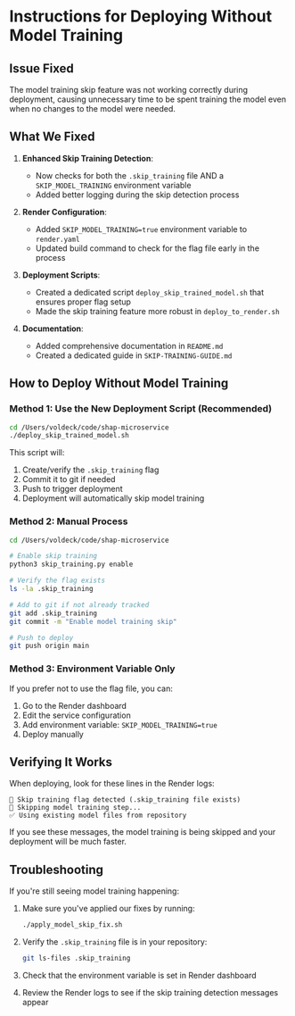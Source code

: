 # Instructions for Deploying Without Model Training

## Issue Fixed

The model training skip feature was not working correctly during deployment, causing unnecessary time to be spent training the model even when no changes to the model were needed.

## What We Fixed

1. **Enhanced Skip Training Detection**:
   - Now checks for both the `.skip_training` file AND a `SKIP_MODEL_TRAINING` environment variable
   - Added better logging during the skip detection process

2. **Render Configuration**:
   - Added `SKIP_MODEL_TRAINING=true` environment variable to `render.yaml`
   - Updated build command to check for the flag file early in the process

3. **Deployment Scripts**:
   - Created a dedicated script `deploy_skip_trained_model.sh` that ensures proper flag setup
   - Made the skip training feature more robust in `deploy_to_render.sh`

4. **Documentation**:
   - Added comprehensive documentation in `README.md`
   - Created a dedicated guide in `SKIP-TRAINING-GUIDE.md`

## How to Deploy Without Model Training

### Method 1: Use the New Deployment Script (Recommended)

```bash
cd /Users/voldeck/code/shap-microservice
./deploy_skip_trained_model.sh
```

This script will:
1. Create/verify the `.skip_training` flag
2. Commit it to git if needed
3. Push to trigger deployment
4. Deployment will automatically skip model training

### Method 2: Manual Process

```bash
cd /Users/voldeck/code/shap-microservice

# Enable skip training
python3 skip_training.py enable

# Verify the flag exists
ls -la .skip_training

# Add to git if not already tracked
git add .skip_training
git commit -m "Enable model training skip"

# Push to deploy
git push origin main
```

### Method 3: Environment Variable Only

If you prefer not to use the flag file, you can:
1. Go to the Render dashboard
2. Edit the service configuration
3. Add environment variable: `SKIP_MODEL_TRAINING=true`
4. Deploy manually

## Verifying It Works

When deploying, look for these lines in the Render logs:

```
🔄 Skip training flag detected (.skip_training file exists)
🔄 Skipping model training step...
✅ Using existing model files from repository
```

If you see these messages, the model training is being skipped and your deployment will be much faster.

## Troubleshooting

If you're still seeing model training happening:

1. Make sure you've applied our fixes by running:
   ```bash
   ./apply_model_skip_fix.sh
   ```

2. Verify the `.skip_training` file is in your repository:
   ```bash
   git ls-files .skip_training
   ```

3. Check that the environment variable is set in Render dashboard

4. Review the Render logs to see if the skip training detection messages appear
